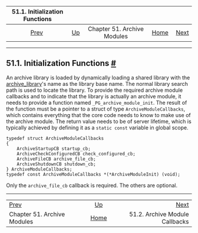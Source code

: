 <!--?xml version="1.0" encoding="UTF-8" standalone="no"?-->

|                51.1. Initialization Functions               |                                                          |                             |                                                       |                                                                         |
| :---------------------------------------------------------: | :------------------------------------------------------- | :-------------------------: | ----------------------------------------------------: | ----------------------------------------------------------------------: |
| [Prev](archive-modules.html "Chapter 51. Archive Modules")  | [Up](archive-modules.html "Chapter 51. Archive Modules") | Chapter 51. Archive Modules | [Home](index.html "PostgreSQL 17devel Documentation") |  [Next](archive-module-callbacks.html "51.2. Archive Module Callbacks") |

***

## 51.1. Initialization Functions [#](#ARCHIVE-MODULE-INIT)

[]()

An archive library is loaded by dynamically loading a shared library with the [archive\_library](runtime-config-wal.html#GUC-ARCHIVE-LIBRARY)'s name as the library base name. The normal library search path is used to locate the library. To provide the required archive module callbacks and to indicate that the library is actually an archive module, it needs to provide a function named `_PG_archive_module_init`. The result of the function must be a pointer to a struct of type `ArchiveModuleCallbacks`, which contains everything that the core code needs to know to make use of the archive module. The return value needs to be of server lifetime, which is typically achieved by defining it as a `static const` variable in global scope.

    typedef struct ArchiveModuleCallbacks
    {
        ArchiveStartupCB startup_cb;
        ArchiveCheckConfiguredCB check_configured_cb;
        ArchiveFileCB archive_file_cb;
        ArchiveShutdownCB shutdown_cb;
    } ArchiveModuleCallbacks;
    typedef const ArchiveModuleCallbacks *(*ArchiveModuleInit) (void);

Only the `archive_file_cb` callback is required. The others are optional.

***

|                                                             |                                                          |                                                                         |
| :---------------------------------------------------------- | :------------------------------------------------------: | ----------------------------------------------------------------------: |
| [Prev](archive-modules.html "Chapter 51. Archive Modules")  | [Up](archive-modules.html "Chapter 51. Archive Modules") |  [Next](archive-module-callbacks.html "51.2. Archive Module Callbacks") |
| Chapter 51. Archive Modules                                 |   [Home](index.html "PostgreSQL 17devel Documentation")  |                                          51.2. Archive Module Callbacks |
